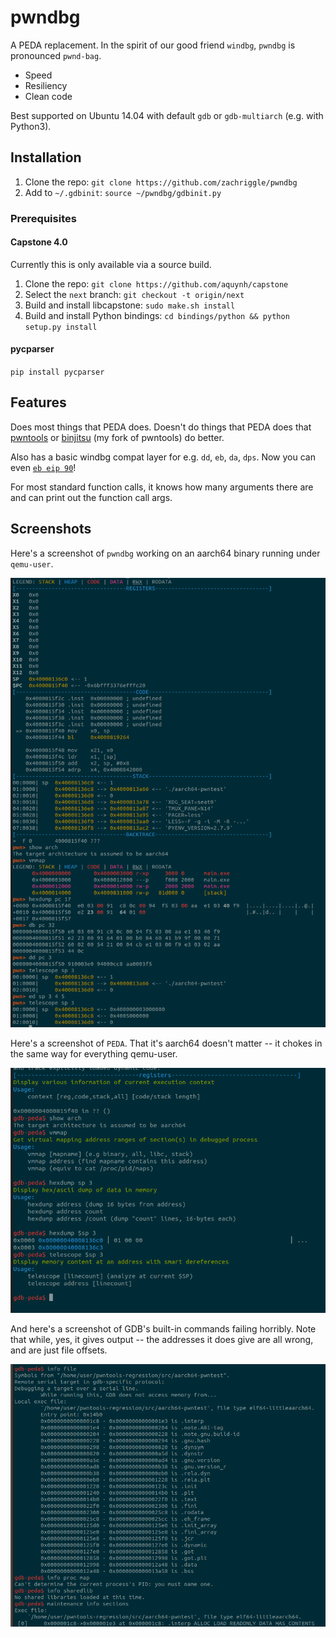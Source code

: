 
# pwndbg

A PEDA replacement.  In the spirit of our good friend `windbg`, `pwndbg` is pronounced `pwnd-bag`.

- Speed
- Resiliency
- Clean code

Best supported on Ubuntu 14.04 with default `gdb` or `gdb-multiarch` (e.g. with Python3).

## Installation

1. Clone the repo: `git clone https://github.com/zachriggle/pwndbg`
2. Add to `~/.gdbinit`: `source ~/pwndbg/gdbinit.py`

### Prerequisites

#### Capstone 4.0

Currently this is only available via a source build.

1. Clone the repo: `git clone https://github.com/aquynh/capstone`
2. Select the `next` branch: `git checkout -t origin/next`
3. Build and install libcapstone: `sudo make.sh install`
4. Build and install Python bindings: `cd bindings/python && python setup.py install`

#### pycparser

`pip install pycparser`

## Features

Does most things that PEDA does.  Doesn't do things that PEDA does that [pwntools](https://github.com/Gallopsled/pwntools) or [binjitsu](https://binjit.su) (my fork of pwntools) do better.

Also has a basic windbg compat layer for e.g. `dd`, `eb`, `da`, `dps`.  Now you can even [`eb eip 90`](https://twitter.com/ebeip90)!

For most standard function calls, it knows how many arguments there are and can print out the function call args.

## Screenshots

Here's a screenshot of `pwndbg` working on an aarch64 binary running under `qemu-user`.

![a](caps/a.png?raw=1)

Here's a screenshot of `PEDA`.  That it's aarch64 doesn't matter -- it chokes in the same way for everything qemu-user.

![c](caps/b.png?raw=1)

And here's a screenshot of GDB's built-in commands failing horribly.  Note that while, yes, it gives output -- the addresses it does give are all wrong, and are just file offsets.

![c](caps/c.png?raw=1)
